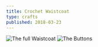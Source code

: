 ```yaml
---
title: Crochet Waistcoat
type: crafts
published: 2018-03-23
---
```


![The full Waistcoat](Waistcoat1)
![The Buttons](Waistcoat2)
